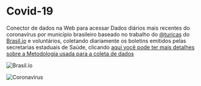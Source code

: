 # Covid-19
Conector de dados na Web para acessar Dados diários mais recentes do coronavírus por município brasileiro baseado no trabalho do  [@turicas](https://twitter.com/turicas/status/1241068121202536448) do [Brasil.io](https://brasil.io/dataset/covid19/caso) e voluntários, coletando diariamente os boletins emitidos pelas secretarias estaduais de Saúde, clicando [aqui você pode ter mais detalhes sobre a Metodologia usada para a coleta de dados](https://drive.google.com/open?id=1escumcbjS8inzAKvuXOQocMcQ8ZCqbyHU5X5hFrPpn4)

![Brasil.io](https://pbs.twimg.com/profile_images/449683154316435456/vVZi4P2o_400x400.png)

![Coronavirus](https://dph.georgia.gov/sites/dph.georgia.gov/files/styles/three_two_702x468/public/2020-03/covid_header_dph_3.5.png?h=7baa948d&itok=Kc_-uBKX)

